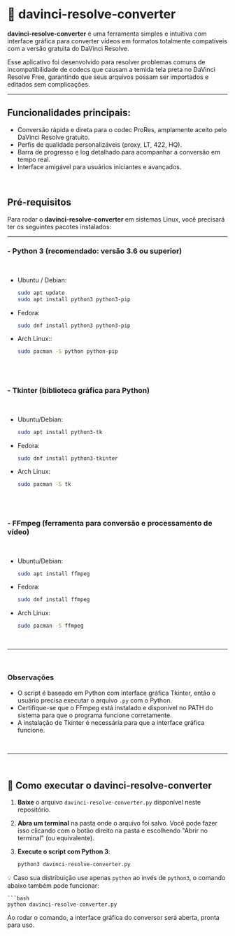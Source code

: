 # 🔄 davinci-resolve-converter

**davinci-resolve-converter** é uma ferramenta simples e intuitiva com interface gráfica para converter vídeos em formatos totalmente compatíveis com a versão gratuita do DaVinci Resolve.

Esse aplicativo foi desenvolvido para resolver problemas comuns de incompatibilidade de codecs que causam a temida tela preta no DaVinci Resolve Free, garantindo que seus arquivos possam ser importados e editados sem complicações.

---

## Funcionalidades principais:

- Conversão rápida e direta para o codec ProRes, amplamente aceito pelo DaVinci Resolve gratuito.
- Perfis de qualidade personalizáveis (proxy, LT, 422, HQ).
- Barra de progresso e log detalhado para acompanhar a conversão em tempo real.
- Interface amigável para usuários iniciantes e avançados.

</br>

## Pré-requisitos


Para rodar o **davinci-resolve-converter** em sistemas Linux, você precisará ter os seguintes pacotes instalados:

---

### - **Python 3** (recomendado: versão 3.6 ou superior)

</br>

  - Ubuntu / Debian:
    ```bash
    sudo apt update
    sudo apt install python3 python3-pip

  - Fedora:
    ```bash
    sudo dnf install python3 python3-pip

  - Arch Linux::
    ```bash
    sudo pacman -S python python-pip

</br>
</br>
    

### - **Tkinter** (biblioteca gráfica para Python)  

</br>

  - Ubuntu/Debian:  
    ```bash
    sudo apt install python3-tk
    ```  
  - Fedora:  
    ```bash
    sudo dnf install python3-tkinter
    ```  
  - Arch Linux:  
    ```bash
    sudo pacman -S tk
    ```  

</br>
</br>

### - **FFmpeg** (ferramenta para conversão e processamento de vídeo)

</br>

  - Ubuntu/Debian:  
    ```bash
    sudo apt install ffmpeg
    ```  
  - Fedora:  
    ```bash
    sudo dnf install ffmpeg
    ```  
  - Arch Linux:  
    ```bash
    sudo pacman -S ffmpeg
    ```

</br>

---

</br>

### Observações

- O script é baseado em Python com interface gráfica Tkinter, então o usuário precisa executar o arquivo `.py` com o Python.  
- Certifique-se que o FFmpeg está instalado e disponível no PATH do sistema para que o programa funcione corretamente.  
- A instalação de Tkinter é necessária para que a interface gráfica funcione.

</br>

---

</br>

## 🔧 Como executar o davinci-resolve-converter

1. **Baixe** o arquivo `davinci-resolve-converter.py` disponível neste repositório.

2. **Abra um terminal** na pasta onde o arquivo foi salvo. Você pode fazer isso clicando com o botão direito na pasta e escolhendo "Abrir no terminal" (ou equivalente).

3. **Execute o script com Python 3**:

   ```bash
   python3 davinci-resolve-converter.py

💡 Caso sua distribuição use apenas `python` ao invés de `python3`, o comando abaixo também pode funcionar:
  
    ```bash
    python davinci-resolve-converter.py

Ao rodar o comando, a interface gráfica do conversor será aberta, pronta para uso.

